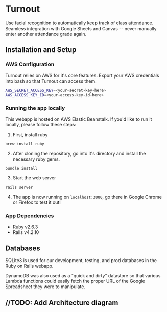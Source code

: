 # Turnout

Use facial recognition to automatically keep track of class attendance. Seamless integration with Google Sheets and Canvas -- never manually enter another attendance grade again.

## Installation and Setup

### AWS Configuration

Turnout relies on AWS for it's core features. Export your AWS credentials into bash so that Turnout can access them.

```bash
AWS_SECRET_ACCESS_KEY=<your-secret-key-here>
AWS_ACCESS_KEY_ID=<your-access-key-id-here>
```

### Running the app locally

This webapp is hosted on AWS Elastic Beanstalk. If you'd like to run it locally, please follow these steps:

1. First, install ruby

```bash
brew install ruby
```

2. After cloning the repository, go into it's directory and install the necessary ruby gems.

```bash
bundle install
```

3. Start the web server

```bash
rails server
```

4. The app is now running on `localhost:3000`, go there in Google Chrome or Firefox to test it out!

### App Dependencies

* Ruby v2.6.3
* Rails v4.2.10

## Databases

SQLite3 is used for our development, testing, and prod databases in the Ruby on Rails webapp. 

DynamoDB was also used as a "quick and dirty" datastore so that various Lambda functions could easily fetch the proper URL of the Google Spreadsheet they were to manipulate.

## //TODO: Add Architecture diagram
